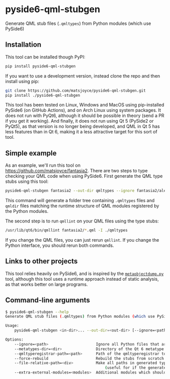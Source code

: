 pyside6-qml-stubgen
===================

Generate QML stub files (`.qmltypes`) from Python modules (which use PySide6)

Installation
------------

This tool can be installed though PyPI:

```bash
pip install pyside6-qml-stubgen
```

If you want to use a development version, instead clone the repo and then install using pip:

```bash
git clone https://github.com/matsjoyce/pyside6-qml-stubgen.git
pip install ./pyside6-qml-stubgen
```

This tool has been tested on Linux, Windows and MacOS using pip-installed PySide6 (on GitHub Actions), and on Arch Linux using system packages. It does not run with PyQt6, although it should be possible in theory (send a PR if you get it working). And finally, it does not run using Qt 5 (PySide2 or PyQt5), as that version is no longer being developed, and QML in Qt 5 has less features than in Qt 6, making it a less attractive target for this sort of tool.

Simple example
--------------

As an example, we'll run this tool on https://github.com/matsjoyce/fantasia2. There are two steps to type checking your QML code when using PySide6. First generate the QML type stubs using this tool:

```bash
pyside6-qml-stubgen fantasia2 --out-dir qmltypes --ignore fantasia2/alembic/
```

This command will generate a folder tree containing `.qmltypes` files and `qmldir` files matching the runtime structure of QML modules registered by the Python modules.

The second step is to run `qmllint` on your QML files using the type stubs:

```bash
/usr/lib/qt6/bin/qmllint fantasia2/*.qml -I ./qmltypes
```

If you change the QML files, you can just rerun `qmllint`. If you change the Python interface, you should rerun both commands.

Links to other projects
-----------------------

This tool relies heavily on PySide6, and is inspired by the [`metaobjectdump.py`](https://code.qt.io/cgit/pyside/pyside-setup.git/tree/sources/pyside-tools/metaobjectdump.py) tool, although this tool uses a runtime approach instead of static analysis, as that works better on large programs.

Command-line arguments
----------------------

```bash
$ pyside6-qml-stubgen --help
Generate QML stub files (.qmltypes) from Python modules (which use PySide6)

Usage:
    pyside6-qml-stubgen <in-dir>... --out-dir=<out-dir> [--ignore=<path>...] [--metatypes-dir=<dir>] [--qmltyperegistrar-path=<path>] [--force-rebuild] [--file-relative-path=<div>] [--extra-external-modules=<modules>]

Options:
    --ignore=<path>                     Ignore all Python files that are children of this path
    --metatypes-dir=<dir>               Directory of the Qt 6 metatype files for core modules (automatically detected if not provided)
    --qmltyperegistrar-path=<path>      Path of the qmltyperegistrar tool (automatically detected if not provided)
    --force-rebuild                     Rebuild the stubs from scratch instead of doing a partial update
    --file-relative-path=<div>          Make all paths in generated type files relative to this path
                                            (useful for if the generated stubs need to be used on different systems)
    --extra-external-modules=<modules>  Additional modules which should be assumed to contain QML exposed types (comma separated)
```

